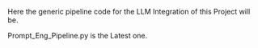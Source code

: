 Here the generic pipeline code for the LLM Integration of this Project will be. 


Prompt_Eng_Pipeline.py is the Latest one.
